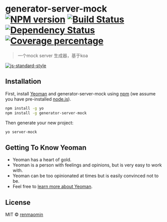 # generator-server-mock [![NPM version][npm-image]][npm-url] [![Build Status][travis-image]][travis-url] [![Dependency Status][daviddm-image]][daviddm-url] [![Coverage percentage][coveralls-image]][coveralls-url]
> 一个mock server 生成器，基于koa

[![js-standard-style](https://cdn.rawgit.com/feross/standard/master/badge.svg)](https://github.com/feross/standard)

## Installation

First, install [Yeoman](http://yeoman.io) and generator-server-mock using [npm](https://www.npmjs.com/) (we assume you have pre-installed [node.js](https://nodejs.org/)).

```bash
npm install -g yo
npm install -g generator-server-mock
```

Then generate your new project:

```bash
yo server-mock
```

## Getting To Know Yeoman

 * Yeoman has a heart of gold.
 * Yeoman is a person with feelings and opinions, but is very easy to work with.
 * Yeoman can be too opinionated at times but is easily convinced not to be.
 * Feel free to [learn more about Yeoman](http://yeoman.io/).

## License

MIT © [renmaomin](www.renmaomin.com)


[npm-image]: https://badge.fury.io/js/generator-server-mock.svg
[npm-url]: https://npmjs.org/package/generator-server-mock
[travis-image]: https://travis-ci.org/renmm/generator-server-mock.svg?branch=master
[travis-url]: https://travis-ci.org/renmm/generator-server-mock
[daviddm-image]: https://david-dm.org/renmm/generator-server-mock.svg?theme=shields.io
[daviddm-url]: https://david-dm.org/renmm/generator-server-mock
[coveralls-image]: https://coveralls.io/repos/renmm/generator-server-mock/badge.svg
[coveralls-url]: https://coveralls.io/r/renmm/generator-server-mock
